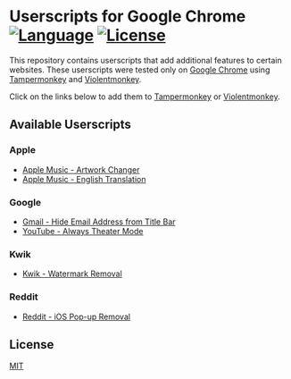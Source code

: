# Userscripts for Google Chrome <br> [![Language](https://img.shields.io/badge/Language-JavaScript-f1e05a.svg)](https://developer.mozilla.org/en-US/docs/Web/JavaScript) [![License](https://img.shields.io/badge/License-MIT-blue.svg)](https://github.com/MrBukLau/userscripts-for-google-chrome/blob/master/LICENSE)

This repository contains userscripts that add additional features to certain websites. These userscripts were tested only on [Google Chrome](https://www.google.com/chrome/) using [Tampermonkey](https://chrome.google.com/webstore/detail/tampermonkey/dhdgffkkebhmkfjojejmpbldmpobfkfo) and [Violentmonkey](https://chrome.google.com/webstore/detail/violentmonkey/jinjaccalgkegednnccohejagnlnfdag).

Click on the links below to add them to [Tampermonkey](https://tampermonkey.net/) or [Violentmonkey](https://violentmonkey.github.io/).

## Available Userscripts
### Apple
* [Apple Music - Artwork Changer](https://github.com/MrBukLau/userscripts-for-google-chrome/raw/master/javascripts/apple_music_artwork_changer.user.js)
* [Apple Music - English Translation](https://github.com/MrBukLau/userscripts-for-google-chrome/raw/master/javascripts/apple_music_english_translation.user.js)
### Google
* [Gmail - Hide Email Address from Title Bar](https://github.com/MrBukLau/userscripts-for-google-chrome/raw/master/javascripts/gmail_hide_email_address_from_title_bar.user.js)
* [YouTube - Always Theater Mode](https://github.com/MrBukLau/userscripts-for-google-chrome/raw/master/javascripts/youtube_always_theater_mode.user.js)
### Kwik
* [Kwik - Watermark Removal](https://github.com/MrBukLau/userscripts-for-google-chrome/raw/master/javascripts/kwik_watermark_removal.user.js)
### Reddit
* [Reddit - iOS Pop-up Removal](https://github.com/MrBukLau/userscripts-for-google-chrome/raw/master/javascripts/reddit_ios_pop_up_removal.user.js)

## License
[MIT](https://github.com/MrBukLau/userscripts-for-google-chrome/blob/master/LICENSE)
